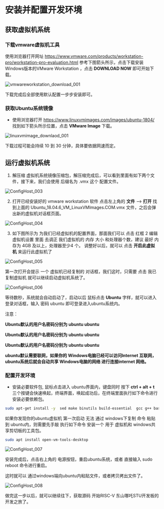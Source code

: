 # 安装并配置开发环境

## 获取虚拟机系统

### 下载vmware虚拟机工具

使用浏览器打开网址    https://www.vmware.com/products/workstation-pro/workstation-pro-evaluation.html   参考下图箭头所示，点击下载安装 Windows版本的VMware Workstation ，点击 **DOWNLOAD NOW**  即可开始下载。

![vmwareworkstation_download_001](https://cdn.jsdelivr.net/gh/DongshanPI/Docs-Photos@master/DongshanNezhaSTU/vmwareworkstation_download_001.png)

下载完成后全部使用默认配置一步步安装即可。



### 获取Ubuntu系统镜像

* 使用浏览器打开  https://www.linuxvmimages.com/images/ubuntu-1804/     找到如下箭头所示位置，点击 **VMware Image** 下载。

![linuxvmimage_downlaod_001](https://cdn.jsdelivr.net/gh/DongshanPI/Docs-Photos@master/DongshanNezhaSTU/linuxvmimage_downlaod_001.png)

下载过程可能会持续 10 到 30 分钟，具体要依据网速而定。



## 运行虚拟机系统

1. 解压缩 虚拟机系统镜像压缩包，解压缩完成后，可以看到里面有如下两个文件，接下来，我们会使用 后缀名为 .vmx 这个 配置文件。

![ConfigHost_003](https://cdn.staticaly.com/gh/DongshanPI/Docs-Photos@master/DongshanNezhaSTU/ConfigHost_003.png)

2.  打开已经安装好的 vmware workstation 软件 点击左上角的 **文件** --> **打开** 找到上面的 Ubuntu_18.04.6_VM_LinuxVMImages.COM.vmx  文件，之后会弹出新的虚拟机对话框页面。

![ConfigHost_004](https://cdn.staticaly.com/gh/DongshanPI/Docs-Photos@master/DongshanNezhaSTU/ConfigHost_004.png)

3. 如下图所示为  为我们已经虚拟机的配置界面，那面我们可以 点击 红框 2 编辑虚拟机设置 里面 去调正 我们虚拟机的 内存 大小 和处理器个数，建议 最好 内存为 4GB 及以上，处理器至少4 个。 调整好以后，就可以 点击 **开启此虚拟机** 来运行此虚拟机了

![ConfigHost_005](https://cdn.staticaly.com/gh/DongshanPI/Docs-Photos@master/DongshanNezhaSTU/ConfigHost_005.png)

第一次打开会提示  一个 虚拟机已经复制的 对话框，我们这时，只需要 点击  我已复制虚拟机  就可以继续启动虚拟机系统了。

![ConfigHost_006](https://cdn.staticaly.com/gh/DongshanPI/Docs-Photos@master/DongshanNezhaSTU/ConfigHost_006.png)

等待数秒，系统就会自动启动了，启动以后 鼠标点击   **Ubuntu**  字样，就可以进入登录对话框，输入  密码 ubuntu 即可登录进入ubuntu系统内。

注意： 

**Ubuntu默认的用户名密码分别为 ubuntu ubuntu** 

**Ubuntu默认的用户名密码分别为 ubuntu ubuntu** 

**Ubuntu默认的用户名密码分别为 ubuntu ubuntu** 

**ubuntu默认需要联网，如果你的 Windows电脑已经可以访问Internet 互联网，ubuntu系统后就会自动共享 Windows电脑的网络 进行连接internet 网络。**



### 配置开发环境



* 安装必要软件包, 鼠标点击进入 ubuntu界面内，键盘同时 按下 **ctrl + alt + t** 三个按键会快速唤起，终端界面，唤起成功后，在终端里面执行如下命令进行安装必要依赖包。

```bash
sudo apt-get install -y  sed make binutils build-essential  gcc g++ bash patch gzip bzip2 perl  tar cpio unzip rsync file  bc wget python  cvs git mercurial rsync  subversion android-tools-mkbootimg vim
```

如果你发现你的ubuntu虚拟机 第一次启动 无法 通过 windows下复制 命令 粘贴到 ubuntu内，则需要先手敲 执行如下命令 安装一个 用于 虚拟机和 windows共享剪切板的工具包。

```bash
sudo apt install open-vm-tools-desktop 
```

![ConfigHost_007](https://cdn.staticaly.com/gh/DongshanPI/Docs-Photos@master/DongshanNezhaSTU/ConfigHost_007.png)

安装完成后，点击右上角的 电源按钮，重启ubuntu系统，或者 直接输入 sudo reboot 命令进行重启。

这时就可以 通过windows端向ubuntu内粘贴文件，或者拷贝拷出文件了。

![ConfigHost_008](https://cdn.staticaly.com/gh/DongshanPI/Docs-Photos@master/DongshanNezhaSTU/ConfigHost_008.png)

做完这一步以后，就可以继续往下，获取源码 开始RISC-V 东山哪吒STU开发板的开发之旅了。

